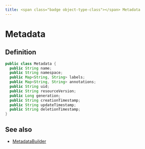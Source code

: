 ```yaml
---
title: <span class="badge object-type-class"></span> Metadata
---
```

# <span class="badge object-type-class"></span> Metadata

## Definition

```java
public class Metadata {
  public String name;
  public String namespace;
  public Map<String, String> labels;
  public Map<String, String> annotations;
  public String uid;
  public String resourceVersion;
  public Long generation;
  public String creationTimestamp;
  public String updateTimestamp;
  public String deletionTimestamp;
}
```
## See also

 * <span class="badge builder"></span> [MetadataBuilder](./builder-MetadataBuilder.md)
